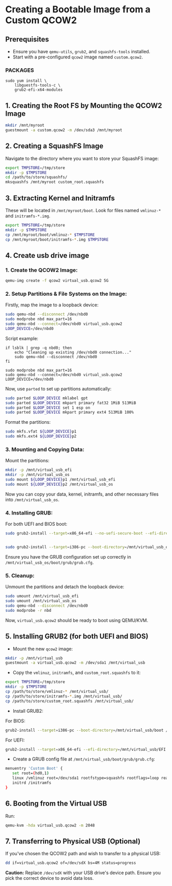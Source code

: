 # Creating a Bootable Image from a Custom QCOW2

## Prerequisites

- Ensure you have `qemu-utils`, `grub2`, and `squashfs-tools` installed.
- Start with a pre-configured `qcow2` image named `custom.qcow2`.

### PACKAGES
```
sudo yum install \
    libguestfs-tools-c \
    grub2-efi-x64-modules
```

## 1. Creating the Root FS by Mounting the QCOW2 Image

```bash
mkdir /mnt/myroot
guestmount -a custom.qcow2 -m /dev/sda3 /mnt/myroot
```

## 2. Creating a SquashFS Image

Navigate to the directory where you want to store your SquashFS image:

```bash
export TMPSTORE=/tmp/store
mkdir -p $TMPSTORE
cd /path/to/store/squashfs/
mksquashfs /mnt/myroot custom_root.squashfs
```

## 3. Extracting Kernel and Initramfs

These will be located in `/mnt/myroot/boot`. Look for files named `vmlinuz-*` and `initramfs-*.img`.

```bash
export TMPSTORE=/tmp/store
mkdir -p $TMPSTORE
cp /mnt/myroot/boot/vmlinuz-* $TMPSTORE
cp /mnt/myroot/boot/initramfs-*.img $TMPSTORE
```




## 4. Create usb drive image


### 1. Create the QCOW2 Image:

```bash
qemu-img create -f qcow2 virtual_usb.qcow2 5G
```

### 2. Setup Partitions & File Systems on the Image:

Firstly, map the image to a loopback device:

```bash
sudo qemu-nbd --disconnect /dev/nbd0
sudo modprobe nbd max_part=16
sudo qemu-nbd --connect=/dev/nbd0 virtual_usb.qcow2
LOOP_DEVICE=/dev/nbd0
```

Script example:
```
if lsblk | grep -q nbd0; then
    echo "Cleaning up existing /dev/nbd0 connection..."
    sudo qemu-nbd --disconnect /dev/nbd0
fi

sudo modprobe nbd max_part=16
sudo qemu-nbd --connect=/dev/nbd0 virtual_usb.qcow2
LOOP_DEVICE=/dev/nbd0

```

Now, use `parted` to set up partitions automatically:

```bash
sudo parted $LOOP_DEVICE mklabel gpt
sudo parted $LOOP_DEVICE mkpart primary fat32 1MiB 513MiB
sudo parted $LOOP_DEVICE set 1 esp on
sudo parted $LOOP_DEVICE mkpart primary ext4 513MiB 100%
```

Format the partitions:

```bash
sudo mkfs.vfat ${LOOP_DEVICE}p1
sudo mkfs.ext4 ${LOOP_DEVICE}p2
```

### 3. Mounting and Copying Data:

Mount the partitions:

```bash
mkdir -p /mnt/virtual_usb_efi
mkdir -p /mnt/virtual_usb_os
sudo mount ${LOOP_DEVICE}p1 /mnt/virtual_usb_efi
sudo mount ${LOOP_DEVICE}p2 /mnt/virtual_usb_os
```

Now you can copy your data, kernel, initramfs, and other necessary files into `/mnt/virtual_usb_os`.

### 4. Installing GRUB:

For both UEFI and BIOS boot:

```bash
sudo grub2-install --target=x86_64-efi --no-uefi-secure-boot --efi-directory=/mnt/virtual_usb_efi --boot-directory=/mnt/virtual_usb_os/boot --removable --modules="part_gpt part_msdos"


sudo grub2-install --target=i386-pc --boot-directory=/mnt/virtual_usb_os/boot $LOOP_DEVICE
```

Ensure you have the GRUB configuration set up correctly in `/mnt/virtual_usb_os/boot/grub/grub.cfg`.

### 5. Cleanup:

Unmount the partitions and detach the loopback device:

```bash
sudo umount /mnt/virtual_usb_efi
sudo umount /mnt/virtual_usb_os
sudo qemu-nbd --disconnect /dev/nbd0
sudo modprobe -r nbd
```

Now, `virtual_usb.qcow2` should be ready to boot using QEMU/KVM.

















<!-- ## 4. Creating a Bootable QCOW2 (or ISO)

- For a QCOW2 image:

```bash
qemu-img create -f qcow2 virtual_usb.qcow2 5G
```

- If you wish to create an ISO (after completing the bootloader installation):

```bash
genisoimage -o output.iso /path/to/your/virtual_usb/contents
```

## 4.5. Partitioning USB virtual drive -->


## 5. Installing GRUB2 (for both UEFI and BIOS)

- Mount the new `qcow2` image:

```bash
mkdir -p /mnt/virtual_usb
guestmount -a virtual_usb.qcow2 -m /dev/sda1 /mnt/virtual_usb
```

- Copy the `vmlinuz`, `initramfs`, and `custom_root.squashfs` to it:

```bash
export TMPSTORE=/tmp/store
mkdir -p $TMPSTORE
cp /path/to/store/vmlinuz-* /mnt/virtual_usb/
cp /path/to/store/initramfs-*.img /mnt/virtual_usb/
cp /path/to/store/custom_root.squashfs /mnt/virtual_usb/
```

- Install GRUB2:

For BIOS:

```bash
grub2-install --target=i386-pc --boot-directory=/mnt/virtual_usb/boot /path/to/virtual_usb.qcow2
```

For UEFI:

```bash
grub2-install --target=x86_64-efi --efi-directory=/mnt/virtual_usb/EFI --boot-directory=/mnt/virtual_usb/boot /path/to/virtual_usb.qcow2
```

- Create a GRUB config file at `/mnt/virtual_usb/boot/grub/grub.cfg`:

```bash
menuentry 'Custom Boot' {
   set root=(hd0,1)
   linux /vmlinuz root=/dev/sda1 rootfstype=squashfs rootflags=loop real_root=/custom_root.squashfs
   initrd /initramfs
}
```

## 6. Booting from the Virtual USB

Run:

```bash
qemu-kvm -hda virtual_usb.qcow2 -m 2048
```

## 7. Transferring to Physical USB (Optional)

If you've chosen the QCOW2 path and wish to transfer to a physical USB:

```bash
dd if=virtual_usb.qcow2 of=/dev/sdX bs=4M status=progress
```

**Caution:** Replace `/dev/sdX` with your USB drive's device path. Ensure you pick the correct device to avoid data loss.


